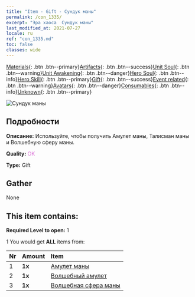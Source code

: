 ```yaml
---
title: "Item - Gift - Сундук маны"
permalink: /con_1335/
excerpt: "Эра хаоса  Сундук маны"
last_modified_at: 2021-07-27
locale: ru
ref: "con_1335.md"
toc: false
classes: wide
---
```

 [Materials](/ItemsRU/){: .btn .btn--primary}[Artifacts](/ItemsRU/Artifacts/){: .btn .btn--success}[Unit Soul](/ItemsRU/UnitSoul/){: .btn .btn--warning}[Unit Awakening](/ItemsRU/UnitAwakening/){: .btn .btn--danger}[Hero Soul](/ItemsRU/HeroSoul/){: .btn .btn--info}[Hero Skill](/ItemsRU/HeroSkill/){: .btn .btn--primary}[Gift](/ItemsRU/Gift/){: .btn .btn--success}[Event related](/ItemsRU/Events/){: .btn .btn--warning}[Avatars](/ItemsRU/Avatars/){: .btn .btn--danger}[Consumables](/ItemsRU/Consumables/){: .btn .btn--info}[Unknown](/ItemsRU/Unknown/){: .btn .btn--primary}

 ![Сундук маны](/images/t/i_906012.png)

## Подробности
 **Описание:** Используйте, чтобы получить Амулет маны, Талисман маны и Волшебную сферу маны.

 **Quality:** <span style="color: #DA70D6">OK</span>

 **Type:** Gift

## Gather

  None

## This item contains:

 **Required Level to open:** 1

 1 You would get **ALL** items  from:

  | Nr | Amount |     Item    |
  |:---|:-------|:------------|
  | 1 |  **1x** | [Амулет маны](/ItemsRU/art_112/) |  | 
  | 2 |  **1x** | [Волшебный амулет](/ItemsRU/art_113/) |  | 
  | 3 |  **1x** | [Волшебная сфера маны](/ItemsRU/art_114/) |  | 
